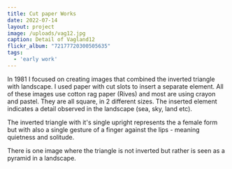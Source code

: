 ```yaml
---
title: Cut paper Works
date: 2022-07-14
layout: project
image: /uploads/vag12.jpg
caption: Detail of Vagland12
flickr_album: "72177720300505635"
tags:
  - 'early work'
---
```


In 1981 I focused on creating images that combined the inverted triangle with landscape. I used paper with cut slots to insert a separate element. All of these images use cotton rag paper (Rives) and most are using crayon and pastel. They are all square, in 2 different sizes. The inserted element indicates a detail observed in the landscape (sea, sky, land etc).

The inverted triangle with it's single upright represents the a female form but with also a single gesture of a finger against the lips - meaning quietness and solitude.

There is one image where the triangle is not inverted but rather is seen as a pyramid in a landscape.
